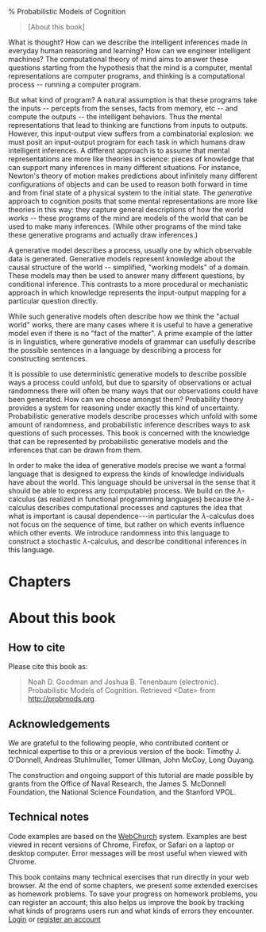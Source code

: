 % Probabilistic Models of Cognition

>[About this book]

What is thought? How can we describe the intelligent inferences made in everyday human reasoning and learning? How can we engineer intelligent machines? The computational theory of mind aims to answer these questions starting from the hypothesis that the mind is a computer, mental representations are computer programs, and thinking is a computational process -- running a computer program.

But what kind of program? A natural assumption is that these programs take the inputs -- percepts from the senses, facts from memory, etc -- and compute the outputs -- the intelligent behaviors. Thus the mental representations that lead to thinking are functions from inputs to outputs. However, this input-output view suffers from a combinatorial explosion: we must posit an input-output program for each task in which humans draw intelligent inferences. A different approach is to assume that mental representations are more like theories in science: pieces of knowledge that can support many inferences in many different situations. 
For instance, Newton's theory of motion makes predictions about infinitely many different configurations of objects and can be used to reason both forward in time and from final state of a physical system to the initial state. The *generative* approach to cognition posits that some mental representations are more like theories in this way: they capture general descriptions of how the world *works* -- these programs of the mind are models of the world that can be used to make many inferences. (While other programs of the mind take these generative programs and actually draw inferences.)

A generative model describes a process, usually one by which observable data is generated. Generative models represent knowledge about the causal structure of the world -- simplified, "working models" of a domain. These models may then be used to answer many different questions, by conditional inference. 
This contrasts to a more procedural or mechanistic approach in which knowledge represents the input-output mapping for a particular question directly. 
<!-- TODO: add some examples of cognitive capacities and the 'world models' they depend on... -->
While such generative models often describe how we think the "actual world" works, there are many cases where it is useful to have a generative model even if there is no "fact of the matter". 
A prime example of the latter is in linguistics, where generative models of grammar can usefully describe the possible sentences in a language by describing a process for constructing sentences.

It is possible to use deterministic generative models to describe possible ways a process could unfold, but due to sparsity of observations or actual randomness there will often be many ways that our observations could have been generated. How can we choose amongst them? Probability theory provides a system for reasoning under exactly this kind of uncertainty. Probabilistic generative models describe processes which unfold with some amount of randomness, and probabilistic inference describes ways to ask questions of such processes. This book is concerned with the knowledge that can be represented by probabilistic generative models and the inferences that can be drawn from them.

In order to make the idea of generative models precise we want a formal language that is designed to express the kinds of knowledge individuals have about the world. This language should be universal in the sense that it should be able to express any (computable) process. We build on the $\lambda$-calculus (as realized in functional programming languages) because the $\lambda$-calculus describes computational processes and captures the idea that what is important is causal dependence---in particular the $\lambda$-calculus does not focus on the sequence of time, but rather on which events influence which other events. We introduce randomness into this language to construct a stochastic $\lambda$-calculus, and describe conditional inferences in this language.

# Chapters
<!-- _chapterlist_ -->

# About this book

## How to cite

Please cite this book as: 

>Noah D. Goodman and Joshua B. Tenenbaum (electronic). Probabilistic Models of Cognition. Retrieved \<Date\> from http://probmods.org.

## Acknowledgements

We are grateful to the following people, who contributed content or technical expertise to this or a previous version of the book: Timothy J. O'Donnell, Andreas Stuhlmuller, Tomer Ullman, John McCoy, Long Ouyang. 

The construction and ongoing support of this tutorial are made possible by grants from the Office of Naval Research, the James S. McDonnell Foundation, the National Science Foundation, and the Stanford VPOL.

## Technical notes

Code examples are based on the [WebChurch](https://github.com/probmods/webchurch) system. Examples are best viewed in recent versions of Chrome, Firefox, or Safari on a laptop or desktop computer. Error messages will be most useful when viewed with Chrome.

This book contains many technical exercises that run directly in your web browser. At the end of some chapters, we present some extended exercises as homework problems. To save your progress on homework problems, you can register an account; this also helps us improve the book by tracking what kinds of programs users run and what kinds of errors they encounter. <a href="/login">Login</a> or <a href="/register">register an account</a>


